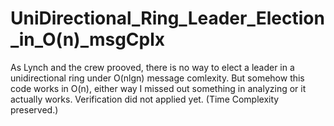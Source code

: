 # UniDirectional_Ring_Leader_Election_in_O(n)_msgCplx

As Lynch and the crew prooved, there is no way to elect a leader in a unidirectional ring under O(nlgn) message comlexity. But somehow this code works in O(n), either way I missed out something in analyzing or it actually works.
Verification did not applied yet. (Time Complexity preserved.)
